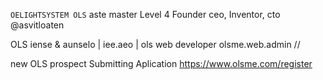 `OELIGHTSYSTEM OLS` aste master Level 4 Founder ceo, Inventor, cto @asvitloaten

OLS iense & aunselo | iee.aeo |
ols web developer
olsme.web.admin
//


new OLS prospect 
Submitting Aplication
https://www.olsme.com/register
